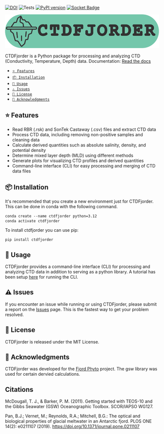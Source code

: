 [![DOI](https://zenodo.org/badge/DOI/10.5281/zenodo.13293668.svg#2)](https://doi.org/10.5281/zenodo.13293668)
![Tests](https://github.com/nikothomas/ctdfjorder/actions/workflows/tests.yml/badge.svg?branch=main)
[![PyPI version](https://badge.fury.io/py/ctdfjorder.svg#2)](https://badge.fury.io/py/ctdfjorder)
[![Socket Badge](https://socket.dev/api/badge/pypi/package/ctdfjorder/0.7.3#2)](https://socket.dev/pypi/package/ctdfjorder/overview/0.7.32)

<p style=text-align:center;>
  <img src="https://raw.githubusercontent.com/nikothomas/ctdfjorder/main/logo.png" alt="CTDFjorder Logo"/>
</p>

CTDFjorder is a Python package for processing and analyzing CTD (Conductivity, Temperature, Depth) data.
Documentation: [Read the docs](https://nikothomas.github.io/ctdfjorder/)

- [<code>⭐ Features</code>](#-features)
- [<code>📦 Installation</code>](#-installation)
- [<code>🚀 Usage</code>](#-usage)
- [<code>⚠️ Issues</code>](#-issues)
- [<code>📝 License</code>](#-license)
- [<code>📢 Acknowledgments</code>](#-acknowledgments)

## ⭐ Features
- Read RBR (.rsk) and SonTek Castaway (.csv) files and extract CTD data
- Process CTD data, including removing non-positive samples and cleaning data
- Calculate derived quantities such as absolute salinity, density, and potential density
- Determine mixed layer depth (MLD) using different methods
- Generate plots for visualizing CTD profiles and derived quantities
- Command-line interface (CLI) for easy processing and merging of CTD data files

## 📦 Installation
It's recommended that you create a new environment just for CTDFjorder. This can be done in conda with the following
command.
```shell
conda create --name ctdfjorder python=3.12
conda activate ctdfjorder
```
To install ctdfjorder you can use pip:
```shell
pip install ctdfjorder
```

## 🚀 Usage
CTDFjorder provides a command-line interface (CLI) for processing and analyzing CTD data in addition to serving
as a python library. A tutorial has been setup [here](https://nikothomas.github.io/ctdfjorder/Getting%20Started.html)
for running the CLI.

## ⚠️ Issues
If you encounter an issue while running or using CTDFjorder, please submit a report on the 
[Issues](https://github.com/nikothomas/ctdfjorder/issues) page. This is the fastest way to get your problem resolved.

## 📝 License
CTDFjorder is released under the MIT License.

## 📢 Acknowledgments
CTDFjorder was developed for the [Fjord Phyto](https://fjordphyto.ucsd.edu) project. The gsw library was used for certain dervied calculations.

## Citations
McDougall, T. J., & Barker, P. M. (2011). Getting started with TEOS-10 and the Gibbs Seawater (GSW) Oceanographic Toolbox. SCOR/IAPSO WG127.

Pan, B.J.; Vernet, M.; Reynolds, R.A.; Mitchell, B.G.: The optical and biological properties of glacial meltwater in an Antarctic fjord. PLOS ONE 14(2): e0211107 (2019). https://doi.org/10.1371/journal.pone.0211107
